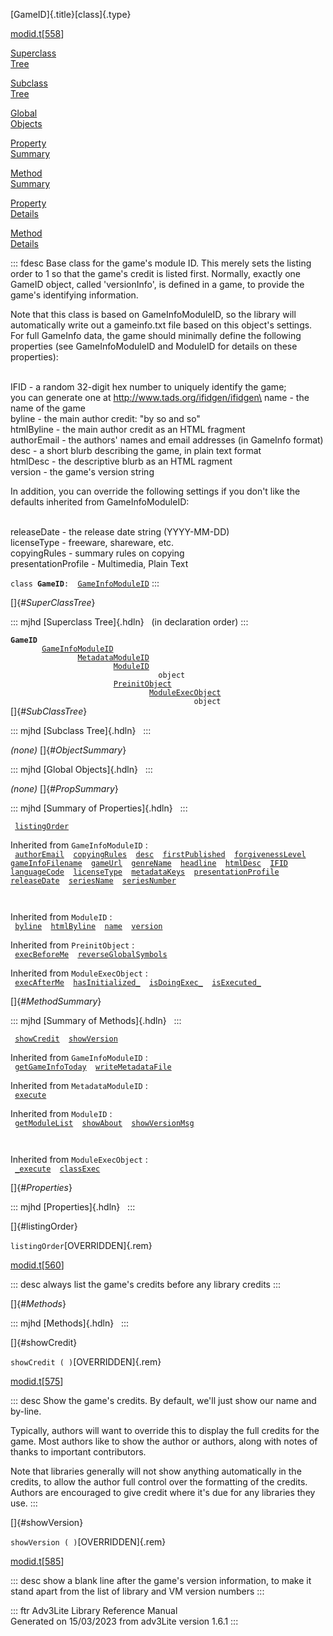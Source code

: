 [GameID]{.title}[class]{.type}

[modid.t](../file/modid.t.html)\[[558](../source/modid.t.html#558)\]

[Superclass\
Tree](#_SuperClassTree_)

[Subclass\
Tree](#_SubClassTree_)

[Global\
Objects](#_ObjectSummary_)

[Property\
Summary](#_PropSummary_)

[Method\
Summary](#_MethodSummary_)

[Property\
Details](#_Properties_)

[Method\
Details](#_Methods_)

::: fdesc
Base class for the game\'s module ID. This merely sets the listing order
to 1 so that the game\'s credit is listed first. Normally, exactly one
GameID object, called \'versionInfo\', is defined in a game, to provide
the game\'s identifying information.

Note that this class is based on GameInfoModuleID, so the library will
automatically write out a gameinfo.txt file based on this object\'s
settings. For full GameInfo data, the game should minimally define the
following properties (see GameInfoModuleID and ModuleID for details on
these properties):

\
IFID - a random 32-digit hex number to uniquely identify the game;\
you can generate one at http://www.tads.org/ifidgen/ifidgen\
name - the name of the game\
byline - the main author credit: \"by so and so\"\
htmlByline - the main author credit as an HTML fragment\
authorEmail - the authors\' names and email addresses (in GameInfo
format)\
desc - a short blurb describing the game, in plain text format\
htmlDesc - the descriptive blurb as an HTML ragment\
version - the game\'s version string

In addition, you can override the following settings if you don\'t like
the defaults inherited from GameInfoModuleID:

\
releaseDate - the release date string (YYYY-MM-DD)\
licenseType - freeware, shareware, etc.\
copyingRules - summary rules on copying\
presentationProfile - Multimedia, Plain Text

`class `**`GameID`**` :   `[`GameInfoModuleID`](../object/GameInfoModuleID.html)
:::

[]{#_SuperClassTree_}

::: mjhd
[Superclass Tree]{.hdln}   (in declaration order)
:::

**`GameID`**\
`         `[`GameInfoModuleID`](../object/GameInfoModuleID.html)\
`                 `[`MetadataModuleID`](../object/MetadataModuleID.html)\
`                         `[`ModuleID`](../object/ModuleID.html)\
`                                 object`\
`                         `[`PreinitObject`](../object/PreinitObject.html)\
`                                 `[`ModuleExecObject`](../object/ModuleExecObject.html)\
`                                         object`\
[]{#_SubClassTree_}

::: mjhd
[Subclass Tree]{.hdln}  
:::

*(none)* []{#_ObjectSummary_}

::: mjhd
[Global Objects]{.hdln}  
:::

*(none)* []{#_PropSummary_}

::: mjhd
[Summary of Properties]{.hdln}  
:::

` `[`listingOrder`](#listingOrder)`  `

Inherited from `GameInfoModuleID` :\
` `[`authorEmail`](../object/GameInfoModuleID.html#authorEmail)`  `[`copyingRules`](../object/GameInfoModuleID.html#copyingRules)`  `[`desc`](../object/GameInfoModuleID.html#desc)`  `[`firstPublished`](../object/GameInfoModuleID.html#firstPublished)`  `[`forgivenessLevel`](../object/GameInfoModuleID.html#forgivenessLevel)`  `[`gameInfoFilename`](../object/GameInfoModuleID.html#gameInfoFilename)`  `[`gameUrl`](../object/GameInfoModuleID.html#gameUrl)`  `[`genreName`](../object/GameInfoModuleID.html#genreName)`  `[`headline`](../object/GameInfoModuleID.html#headline)`  `[`htmlDesc`](../object/GameInfoModuleID.html#htmlDesc)`  `[`IFID`](../object/GameInfoModuleID.html#IFID)`  `[`languageCode`](../object/GameInfoModuleID.html#languageCode)`  `[`licenseType`](../object/GameInfoModuleID.html#licenseType)`  `[`metadataKeys`](../object/GameInfoModuleID.html#metadataKeys)`  `[`presentationProfile`](../object/GameInfoModuleID.html#presentationProfile)`  `[`releaseDate`](../object/GameInfoModuleID.html#releaseDate)`  `[`seriesName`](../object/GameInfoModuleID.html#seriesName)`  `[`seriesNumber`](../object/GameInfoModuleID.html#seriesNumber)`  `

` `

Inherited from `ModuleID` :\
` `[`byline`](../object/ModuleID.html#byline)`  `[`htmlByline`](../object/ModuleID.html#htmlByline)`  `[`name`](../object/ModuleID.html#name)`  `[`version`](../object/ModuleID.html#version)`  `

Inherited from `PreinitObject` :\
` `[`execBeforeMe`](../object/PreinitObject.html#execBeforeMe)`  `[`reverseGlobalSymbols`](../object/PreinitObject.html#reverseGlobalSymbols)`  `

Inherited from `ModuleExecObject` :\
` `[`execAfterMe`](../object/ModuleExecObject.html#execAfterMe)`  `[`hasInitialized_`](../object/ModuleExecObject.html#hasInitialized_)`  `[`isDoingExec_`](../object/ModuleExecObject.html#isDoingExec_)`  `[`isExecuted_`](../object/ModuleExecObject.html#isExecuted_)`  `

[]{#_MethodSummary_}

::: mjhd
[Summary of Methods]{.hdln}  
:::

` `[`showCredit`](#showCredit)`  `[`showVersion`](#showVersion)`  `

Inherited from `GameInfoModuleID` :\
` `[`getGameInfoToday`](../object/GameInfoModuleID.html#getGameInfoToday)`  `[`writeMetadataFile`](../object/GameInfoModuleID.html#writeMetadataFile)`  `

Inherited from `MetadataModuleID` :\
` `[`execute`](../object/MetadataModuleID.html#execute)`  `

Inherited from `ModuleID` :\
` `[`getModuleList`](../object/ModuleID.html#getModuleList)`  `[`showAbout`](../object/ModuleID.html#showAbout)`  `[`showVersionMsg`](../object/ModuleID.html#showVersionMsg)`  `

` `

Inherited from `ModuleExecObject` :\
` `[`_execute`](../object/ModuleExecObject.html#_execute)`  `[`classExec`](../object/ModuleExecObject.html#classExec)`  `

[]{#_Properties_}

::: mjhd
[Properties]{.hdln}  
:::

[]{#listingOrder}

`listingOrder`[OVERRIDDEN]{.rem}

[modid.t](../file/modid.t.html)\[[560](../source/modid.t.html#560)\]

::: desc
always list the game\'s credits before any library credits
:::

[]{#_Methods_}

::: mjhd
[Methods]{.hdln}  
:::

[]{#showCredit}

`showCredit ( )`[OVERRIDDEN]{.rem}

[modid.t](../file/modid.t.html)\[[575](../source/modid.t.html#575)\]

::: desc
Show the game\'s credits. By default, we\'ll just show our name and
by-line.

Typically, authors will want to override this to display the full
credits for the game. Most authors like to show the author or authors,
along with notes of thanks to important contributors.

Note that libraries generally will not show anything automatically in
the credits, to allow the author full control over the formatting of the
credits. Authors are encouraged to give credit where it\'s due for any
libraries they use.
:::

[]{#showVersion}

`showVersion ( )`[OVERRIDDEN]{.rem}

[modid.t](../file/modid.t.html)\[[585](../source/modid.t.html#585)\]

::: desc
show a blank line after the game\'s version information, to make it
stand apart from the list of library and VM version numbers
:::

::: ftr
Adv3Lite Library Reference Manual\
Generated on 15/03/2023 from adv3Lite version 1.6.1
:::
